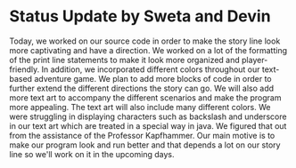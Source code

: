 # Status Update by Sweta and Devin

Today, we worked on our source code in order to make the story line look more
captivating and have a direction. We worked on a lot of the formatting of the
print line statements to make it look more organized and player-friendly. In
addition, we incorporated different colors throughout our text-based adventure
game. We plan to add more blocks of code in order to further extend the
different directions the story can go. We will also add more text art to
accompany the different scenarios and make the program more appealing. The text
art will also include many different colors. We were struggling in displaying
characters such as backslash and underscore in our text art which are treated
in a special way in java. We figured that out from the assistance of the
Professor Kapfhammer. Our main motive is to make our program look and run
better and that depends a lot on our story line so we'll work on it in the
upcoming days.

